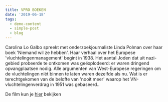 ```yaml
---
title: VPRO BOEKEN
date: '2019-06-18'
tags:
  - demo-content
  - simple-post
  - blog
---
```

Carolina Lo Galbo spreekt met onderzoekjournaliste Linda Polman over haar boek 'Niemand wil ze hebben'. Haar verhaal over het Europese 'vluchtelingenmanagement' begint in 1938. Het aantal Joden dat uit nazi-gebied probeerde te ontkomen was geëxplodeerd: er waren dringend opvangplaatsen nodig. Alle argumenten van West-Europese regeringen om de vluchtelingen níét binnen te laten waren dezelfde als nu. Wat is er terechtgekomen van de belofte van 'nooit meer' waarop het VN-vluchtelingenverdrag in 1951 was gebaseerd..

De film kun je [hier](https://youtu.be/S0K1M0Vkfbs) bekijken
